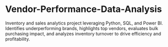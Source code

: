 # Vendor-Performance-Data-Analysis
Inventory and sales analytics project leveraging Python, SQL, and Power BI. Identifies underperforming brands, highlights top vendors, evaluates bulk purchasing impact, and analyzes inventory turnover to drive efficiency and profitability.
